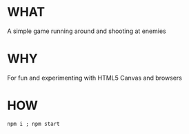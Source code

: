 # WHAT
A simple game running around and shooting at enemies

# WHY
For fun and experimenting with HTML5 Canvas and browsers

# HOW
`npm i ; npm start`
